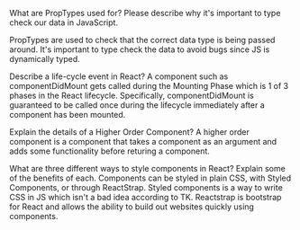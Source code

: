 What are PropTypes used for? Please describe why it's important to type check our data in JavaScript.

PropTypes are used to check that the correct data type is being passed around. It's important to type check the data to avoid bugs since JS is dynamically typed. 

 Describe a life-cycle event in React?
A component such as componentDidMount gets called during the Mounting Phase which is 1 of 3 phases in the React lifecycle. Specifically, componentDidMount is guaranteed to be called once during the lifecycle immediately after a component has been mounted. 

 Explain the details of a Higher Order Component?
A higher order component is a component that takes a component as an argument and adds some functionality before returing a component. 

 What are three different ways to style components in React? Explain some of the benefits of each.
Components can be styled in plain CSS, with Styled Components, or through ReactStrap. Styled components is a way to write CSS in JS which isn't a bad idea according to TK. Reactstrap is bootstrap for React and allows the ability to build out websites quickly using components.